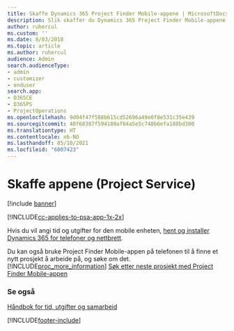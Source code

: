 ```yaml
---
title: Skaffe Dynamics 365 Project Finder Mobile-appene | MicrosoftDocs
description: Slik skaffer du Dynamics 365 Project Finder Mobile-appene
author: ruhercul
ms.custom: ''
ms.date: 8/03/2018
ms.topic: article
ms.author: ruhercul
audience: Admin
search.audienceType:
- admin
- customizer
- enduser
search.app:
- D365CE
- D365PS
- ProjectOperations
ms.openlocfilehash: 9d04f47f588b615cd52696a49e0f8e531c35e439
ms.sourcegitcommit: 40f68387f594180af64a5e5c748b6efa188bd300
ms.translationtype: HT
ms.contentlocale: nb-NO
ms.lasthandoff: 05/10/2021
ms.locfileid: "6007423"
---
```

# <a name="get-the-apps-project-service"></a>Skaffe appene (Project Service)

[!include [banner](../includes/psa-now-project-operations.md)]

[!INCLUDE[cc-applies-to-psa-app-1x-2x](../includes/cc-applies-to-psa-app-1x-2x.md)]

Hvis du vil angi tid og utgifter for den mobile enheten, [hent og installer Dynamics 365 for telefoner og nettbrett](/dynamics365/mobile-app/dynamics-365-phones-tablets-users-guide).  
  
 Du kan også bruke Project Finder Mobile-appen på telefonen til å finne et nytt prosjekt å arbeide på, og søke om det. [!INCLUDE[proc_more_information](../includes/proc-more-information.md)] [Søk etter neste prosjekt med Project Finder Mobile-appen](../psa/find-next-project-finder-mobile-app.md) 
  
### <a name="see-also"></a>Se også  
 [Håndbok for tid, utgifter og samarbeid](../psa/time-expense-collaboration-guide.md)


[!INCLUDE[footer-include](../includes/footer-banner.md)]